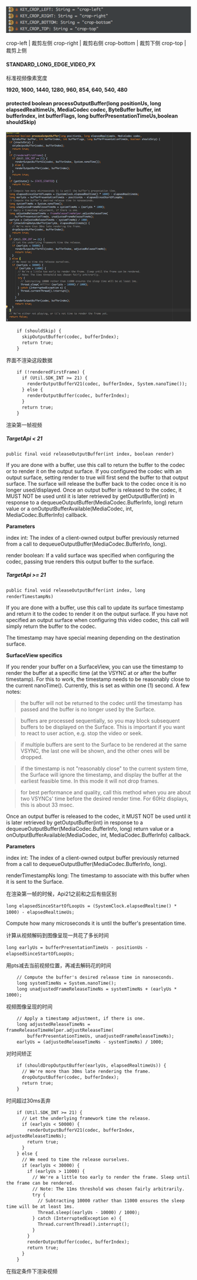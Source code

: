 ![video_crop](../images/video_crop.png)

crop-left | 裁剪左侧
crop-right | 裁剪右侧
crop-bottom | 裁剪下侧
crop-top | 裁剪上侧

#### STANDARD_LONG_EDGE_VIDEO_PX

标准视频像素宽度

**1920, 1600, 1440, 1280, 960, 854, 640, 540, 480**


#### protected boolean processOutputBuffer(long positionUs, long elapsedRealtimeUs, MediaCodec codec, ByteBuffer buffer, int bufferIndex, int bufferFlags, long bufferPresentationTimeUs,boolean shouldSkip)

![processOutputBuffer](../images/MediaCodecVideoRenderer_processOutputBuffer.png)

```
    if (shouldSkip) {
      skipOutputBuffer(codec, bufferIndex);
      return true;
    }
```

界面不渲染这段数据

```
    if (!renderedFirstFrame) {
      if (Util.SDK_INT >= 21) {
        renderOutputBufferV21(codec, bufferIndex, System.nanoTime());
      } else {
        renderOutputBuffer(codec, bufferIndex);
      }
      return true;
    }
```

渲染第一帧视频

##### TargetApi < 21

`public final void releaseOutputBuffer(int index, boolean render)`

If you are done with a buffer, use this call to return the buffer to the codec or to render it on the output surface. If you configured the codec with an output surface, setting render to true will first send the buffer to that output surface. The surface will release the buffer back to the codec once it is no longer used/displayed. Once an output buffer is released to the codec, it MUST NOT be used until it is later retrieved by getOutputBuffer(int) in response to a dequeueOutputBuffer(MediaCodec.BufferInfo, long) return value or a onOutputBufferAvailable(MediaCodec, int, MediaCodec.BufferInfo) callback.

**Parameters**

index	int: The index of a client-owned output buffer previously returned from a call to dequeueOutputBuffer(MediaCodec.BufferInfo, long).

render	boolean: If a valid surface was specified when configuring the codec, passing true renders this output buffer to the surface.

##### TargetApi >= 21

`public final void releaseOutputBuffer(int index, long renderTimestampNs)`

If you are done with a buffer, use this call to update its surface timestamp and return it to the codec to render it on the output surface. If you have not specified an output surface when configuring this video codec, this call will simply return the buffer to the codec.

The timestamp may have special meaning depending on the destination surface.

**SurfaceView specifics**

If you render your buffer on a SurfaceView, you can use the timestamp to render the buffer at a specific time (at the VSYNC at or after the buffer timestamp). For this to work, the timestamp needs to be reasonably close to the current nanoTime(). Currently, this is set as within one (1) second. A few notes:

>the buffer will not be returned to the codec until the timestamp has passed and the buffer is no longer used by the Surface.

>buffers are processed sequentially, so you may block subsequent buffers to be displayed on the Surface. This is important if you want to react to user action, e.g. stop the video or seek.

>if multiple buffers are sent to the Surface to be rendered at the same VSYNC, the last one will be shown, and the other ones will be dropped.

>if the timestamp is not "reasonably close" to the current system time, the Surface will ignore the timestamp, and display the buffer at the earliest feasible time. In this mode it will not drop frames.

>for best performance and quality, call this method when you are about two VSYNCs' time before the desired render time. For 60Hz displays, this is about 33 msec.

Once an output buffer is released to the codec, it MUST NOT be used until it is later retrieved by getOutputBuffer(int) in response to a dequeueOutputBuffer(MediaCodec.BufferInfo, long) return value or a onOutputBufferAvailable(MediaCodec, int, MediaCodec.BufferInfo) callback.

**Parameters**

index	int: The index of a client-owned output buffer previously returned from a call to dequeueOutputBuffer(MediaCodec.BufferInfo, long).

renderTimestampNs	long: The timestamp to associate with this buffer when it is sent to the Surface.

在渲染第一帧的时候，Api21之前和之后有些区别


`long elapsedSinceStartOfLoopUs = (SystemClock.elapsedRealtime() * 1000) - elapsedRealtimeUs;`

Compute how many microseconds it is until the buffer's presentation time.

计算从视频解码到图像呈现一共花了多长时间

`long earlyUs = bufferPresentationTimeUs - positionUs - elapsedSinceStartOfLoopUs;`

用pts减去当前视频位置，再减去解码花的时间


```
    // Compute the buffer's desired release time in nanoseconds.
    long systemTimeNs = System.nanoTime();
    long unadjustedFrameReleaseTimeNs = systemTimeNs + (earlyUs * 1000);
```

视频图像呈现的时间


```
    // Apply a timestamp adjustment, if there is one.
    long adjustedReleaseTimeNs = frameReleaseTimeHelper.adjustReleaseTime(
        bufferPresentationTimeUs, unadjustedFrameReleaseTimeNs);
    earlyUs = (adjustedReleaseTimeNs - systemTimeNs) / 1000;
```

对时间矫正


```
    if (shouldDropOutputBuffer(earlyUs, elapsedRealtimeUs)) {
      // We're more than 30ms late rendering the frame.
      dropOutputBuffer(codec, bufferIndex);
      return true;
    }
```

时间超过30ms丢弃


```
    if (Util.SDK_INT >= 21) {
      // Let the underlying framework time the release.
      if (earlyUs < 50000) {
        renderOutputBufferV21(codec, bufferIndex, adjustedReleaseTimeNs);
        return true;
      }
    } else {
      // We need to time the release ourselves.
      if (earlyUs < 30000) {
        if (earlyUs > 11000) {
          // We're a little too early to render the frame. Sleep until the frame can be rendered.
          // Note: The 11ms threshold was chosen fairly arbitrarily.
          try {
            // Subtracting 10000 rather than 11000 ensures the sleep time will be at least 1ms.
            Thread.sleep((earlyUs - 10000) / 1000);
          } catch (InterruptedException e) {
            Thread.currentThread().interrupt();
          }
        }
        renderOutputBuffer(codec, bufferIndex);
        return true;
      }
    }
```

在指定条件下渲染视频










